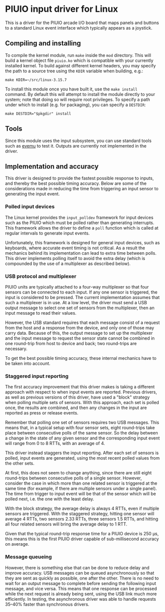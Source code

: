 PIUIO input driver for Linux
============================

This is a driver for the PIUIO arcade I/O board that maps panels and buttons to
a standard Linux event interface which typically appears as a joystick.


Compiling and installing
------------------------

To compile the kernel module, run `make` inside the `mod` directory.  This will
build a kernel object file `piuio.ko` which is compatible with your currently
installed kernel.  To build against different kernel headers, you may specify
the path to a source tree using the `KDIR` variable when building, e.g.:

    make KDIR=~/src/linux-3.15.7

To install this module once you have built it, use the `make install` command.
By default this will attempt to install the module directly to your system;
note that doing so will require root privileges.  To specify a path under
which to install (e.g. for packaging), you can specify a `DESTDIR`:

    make DESTDIR="$pkgdir" install


Tools
-----

Since this module uses the input subsystem, you can use standard tools such as
[evemu](http://cgit.freedesktop.org/evemu/) to test it.  Outputs are currently
not implemented in the driver.


Implementation and accuracy
---------------------------

This driver is designed to provide the fastest possible response to
inputs, and thereby the best possible timing accuracy.  Below are some of
the considerations made in reducing the time from triggering an input
sensor to generating the input event.


### Polled input devices ###

The Linux kernel provides the `input_polldev` framework for input devices
such as the PIUIO which must be polled rather than generating interrupts.
This framework allows the driver to define a `poll` function which is
called at regular intervals to generate input events.

Unfortunately, this framework is designed for general input devices, such
as keyboards, where accurate event timing is not critical.  As a result
the mechanics behind its implementation can lead to extra time between
polls.  This driver implements polling itself to avoid the extra delay
(which is compounded by the use of a multiplexer as described below).


### USB protocol and multiplexer ###

PIUIO units are typically attached to a four-way multiplexer so that four
sensors can be connected to each input.  If any one sensor is triggered, the
input is considered to be pressed.  The current implementation assumes that
such a multiplexer is in use.  At a low level, the driver must send a USB
output message to select one set of sensors from the multiplexer, then an
input message to read their values.

However, the USB standard requires that each message consist of a request
from the host and a response from the device, and only one of those may
carry data.  Because of this, the output message to set up the multiplexer
and the input message to request the sensor state cannot be combined in
one round-trip from host to device and back; two round-trips are
necessary.

To get the best possible timing accuracy, these internal mechanics have to
be taken into account.


### Staggered input reporting ###

The first accuracy improvement that this driver makes is taking a different
approach with respect to when input events are reported.  Previous drivers,
as well as previous versions of this driver, have used a "block" strategy
when polling multiple sets of sensors.  With this approach, each set is
polled once, the results are combined, and then any changes in the input are
reported as press or release events.

Remember that polling one set of sensors requires two USB messages.  This
means that, in a typical setup with four sensor sets, eight round-trips take
place between consecutive polls of the same sensor.  So the delay between a
change in the state of any given sensor and the corresponding input event
will range from 0 to 8 RTTs, with an average of 4.

This driver instead staggers the input reporting.  After each set of sensors
is polled, input events are generated, using the most recent polled values
from the other sets.

At first, this does not seem to change anything, since there are still eight
round-trips between consecutive polls of a single sensor.  However, consider
the case in which more than one related sensor is triggered at the same time
(for example, if there are multiple sensors under a single panel).  The time
from trigger to input event will be that of the sensor which will be polled
next, i.e. the one with the least delay.

With the block strategy, the average delay is always 4 RTTs, even if
multiple sensors are triggered.  With the staggered strategy, hitting one
sensor will average 4 RTTs, two sensors 2.33 RTTs, three sensors 1.5 RTTs,
and hitting all four related sensors will bring the average delay to 1 RTT.

Given that the typical round-trip response time for a PIUIO device is 250
μs, this means this is the first PIUIO driver capable of sub-millisecond
accuracy on average.


### Message queueing ###

However, there is something else that can be done to reduce delay and
improve accuracy.  USB messages can be queued asynchronously so that they
are sent as quickly as possible, one after the other.  There is no need to
wait for an output message to complete before sending the following input
message, and vice versa.  This means that one response can be processed
while the next request is already being sent, using the USB link much more
efficiently.  In testing, the asynchronous driver was able to handle
requests 35–40% faster than synchronous drivers.
